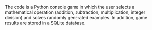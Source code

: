 The code is a Python console game in which the user selects a mathematical operation (addition, subtraction, multiplication, integer division) and solves randomly generated examples. In addition, game results are stored in a SQLite database.
